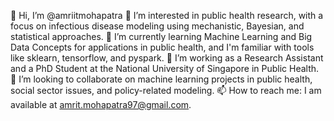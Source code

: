 👋 Hi, I’m @amriitmohapatra
👀 I’m interested in public health research, with a focus on infectious disease modeling using mechanistic, Bayesian, and statistical approaches.
🌱 I’m currently learning Machine Learning and Big Data Concepts for applications in public health, and I'm familiar with tools like sklearn, tensorflow, and pyspark.
💼 I’m working as a Research Assistant and a PhD Student at the National University of Singapore in Public Health.
💞️ I’m looking to collaborate on machine learning projects in public health, social sector issues, and policy-related modeling.
📫 How to reach me: I am available at amrit.mohapatra97@gmail.com.
